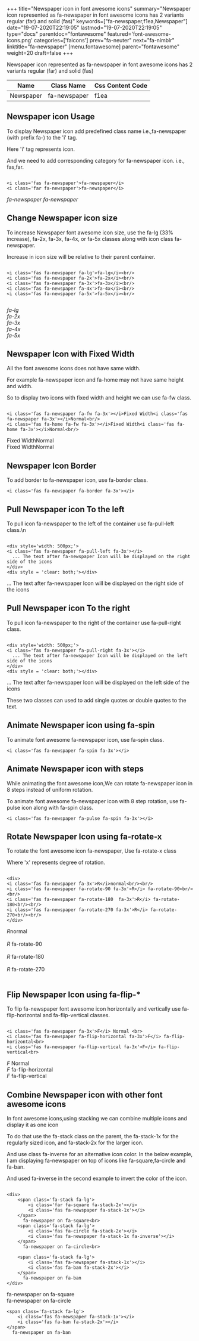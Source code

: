 +++
title="Newspaper icon in font awesome icons"
summary="Newspaper icon represented as fa-newspaper in font awesome icons has 2 variants regular (far) and solid (fas)"
keywords=["fa-newspaper,f1ea,Newspaper"]
date="19-07-2020T22:19:05"
lastmod="19-07-2020T22:19:05"
type="docs"
parentdoc="fontawesome"
featured='font-awesome-icons.png'
categories=['faicons']
prev="fa-neuter"
next="fa-nimblr"
linktitle="fa-newspaper"
[menu.fontawesome]
parent="fontawesome"
weight=20
draft=false
+++


Newspaper icon represented as fa-newspaper in font awesome icons has 2 variants regular (far) and solid (fas)

<div class='table-responsive'><table class='table'><thead><tr><th>Name</th><th>Class Name</th><th>Css Content Code</th></tr></thead><tbody><tr><td>Newspaper</td><td>fa-newspaper</td><td>f1ea</td></tr></tbody></table></div>



## Newspaper icon Usage

To display Newspaper icon add predefined class name i.e.,fa-newspaper (with prefix fa-) to the 'i' tag.

Here 'i' tag represents icon.

And we need to add corresponding category for fa-newspaper icon. i.e., fas,far.


```

<i class='fas fa-newspaper'>fa-newspaper</i>
<i class='far fa-newspaper'>fa-newspaper</i>
```

<i class='fas fa-newspaper'>fa-newspaper</i>
<i class='far fa-newspaper'>fa-newspaper</i>




## Change Newspaper icon size
To increase Newspaper font awesome icon size, use the fa-lg (33% increase), fa-2x, fa-3x, fa-4x, or fa-5x classes along with icon class fa-newspaper.

Increase in icon size will be relative to their parent container. 

```

<i class='fas fa-newspaper fa-lg'>fa-lg</i><br/>
<i class='fas fa-newspaper fa-2x'>fa-2x</i><br/>
<i class='fas fa-newspaper fa-3x'>fa-3x</i><br/>
<i class='fas fa-newspaper fa-4x'>fa-4x</i><br/>
<i class='fas fa-newspaper fa-5x'>fa-5x</i><br/>
            
```

<i class='fas fa-newspaper fa-lg'>fa-lg</i><br/>
<i class='fas fa-newspaper fa-2x'>fa-2x</i><br/>
<i class='fas fa-newspaper fa-3x'>fa-3x</i><br/>
<i class='fas fa-newspaper fa-4x'>fa-4x</i><br/>
<i class='fas fa-newspaper fa-5x'>fa-5x</i><br/>
            



## Newspaper Icon with Fixed Width 

All the font awesome icons does not have same width.

For example fa-newspaper icon and fa-home may not have same height and width.

So to display two icons with fixed width and height we can use fa-fw class.


```

<i class='fas fa-newspaper fa-fw fa-3x'></i>Fixed Width<i class='fas fa-newspaper fa-3x'></i>Normal<br/>
<i class='fas fa-home fa-fw fa-3x'></i>Fixed Width<i class='fas fa-home fa-3x'></i>Normal<br/>
```

<i class='fas fa-newspaper fa-fw fa-3x'></i>Fixed Width<i class='fas fa-newspaper fa-3x'></i>Normal<br/>
<i class='fas fa-home fa-fw fa-3x'></i>Fixed Width<i class='fas fa-home fa-3x'></i>Normal<br/>



## Newspaper Icon Border 

To add border to fa-newspaper icon, use fa-border class.


```
<i class='fas fa-newspaper fa-border fa-3x'></i>

```
<i class='fas fa-newspaper fa-border fa-3x'></i>





## Pull Newspaper icon To the left

To pull icon fa-newspaper to the left of the container use fa-pull-left class.\n

```

<div style='width: 500px;'>
<i class='fas fa-newspaper fa-pull-left fa-3x'></i>
  ... The text after fa-newspaper Icon will be displayed on the right side of the icons
</div>
<div style = 'clear: both;'></div>
```

<div style='width: 500px;'>
<i class='fas fa-newspaper fa-pull-left fa-3x'></i>
  ... The text after fa-newspaper Icon will be displayed on the right side of the icons
</div>
<div style = 'clear: both;'></div>




## Pull Newspaper icon To the right
To pull icon fa-newspaper to the right of the container use fa-pull-right class.

```

<div style='width: 500px;'>
<i class='fas fa-newspaper fa-pull-right fa-3x'></i>
  ... The text after fa-newspaper Icon will be displayed on the left side of the icons
</div>
<div style = 'clear: both;'></div>
```

<div style='width: 500px;'>
<i class='fas fa-newspaper fa-pull-right fa-3x'></i>
  ... The text after fa-newspaper Icon will be displayed on the left side of the icons
</div>
<div style = 'clear: both;'></div>

These two classes can used to add single quotes or double quotes to the text.


## Animate Newspaper icon using fa-spin
To animate font awesome fa-newspaper icon, use fa-spin class.

```
<i class='fas fa-newspaper fa-spin fa-3x'></i>
```
<i class='fas fa-newspaper fa-spin fa-3x'></i>




## Animate Newspaper icon with steps
While animating the font awesome icon,We can rotate fa-newspaper icon in 8 steps instead of uniform rotation.

To animate font awesome fa-newspaper icon with 8 step rotation, use fa-pulse icon along with fa-spin class.


```
<i class='fas fa-newspaper fa-pulse fa-spin fa-3x'></i>

```
<i class='fas fa-newspaper fa-pulse fa-spin fa-3x'></i>





## Rotate Newspaper Icon using fa-rotate-x
To rotate the font awesome icon fa-newspaper, Use fa-rotate-x class

Where 'x' represents degree of rotation.


```

<div>
<i class='fas fa-newspaper fa-3x'>R</i>normal<br/><br/>
<i class='fas fa-newspaper fa-rotate-90 fa-3x'>R</i> fa-rotate-90<br/><br/> 
<i class='fas fa-newspaper fa-rotate-180  fa-3x'>R</i> fa-rotate-180<br/><br/> 
<i class='fas fa-newspaper fa-rotate-270 fa-3x'>R</i> fa-rotate-270<br/><br/>
</div>
```

<div>
<i class='fas fa-newspaper fa-3x'>R</i>normal<br/><br/>
<i class='fas fa-newspaper fa-rotate-90 fa-3x'>R</i> fa-rotate-90<br/><br/> 
<i class='fas fa-newspaper fa-rotate-180  fa-3x'>R</i> fa-rotate-180<br/><br/> 
<i class='fas fa-newspaper fa-rotate-270 fa-3x'>R</i> fa-rotate-270<br/><br/>
</div>




## Flip Newspaper Icon using fa-flip-*
To flip fa-newspaper font awesome icon horizontally and vertically use fa-flip-horizontal and fa-flip-vertical classes. 

```

<i class='fas fa-newspaper fa-3x'>F</i> Normal <br>
<i class='fas fa-newspaper fa-flip-horizontal fa-3x'>F</i> fa-flip-horizontal<br>
<i class='fas fa-newspaper fa-flip-vertical fa-3x'>F</i> fa-flip-vertical<br>
```

<i class='fas fa-newspaper fa-3x'>F</i> Normal <br>
<i class='fas fa-newspaper fa-flip-horizontal fa-3x'>F</i> fa-flip-horizontal<br>
<i class='fas fa-newspaper fa-flip-vertical fa-3x'>F</i> fa-flip-vertical<br>




## Combine Newspaper icon with other font awesome icons
In font awesome icons,using stacking we can combine multiple icons and display it as one icon 

To do that use the fa-stack class on the parent, the fa-stack-1x for the regularly sized icon, and fa-stack-2x for the larger icon.

And use class fa-inverse for an alternative icon color. 
In the below example, I am displaying fa-newspaper on top of icons like fa-square,fa-circle and fa-ban.

And used fa-inverse in the second example to invert the color of the icon.

```

<div>
    <span class='fa-stack fa-lg'>
        <i class='far fa-square fa-stack-2x'></i>
        <i class='fas fa-newspaper fa-stack-1x'></i>
    </span>
      fa-newspaper on fa-square<br>
    <span class='fa-stack fa-lg'>
        <i class='fas fa-circle fa-stack-2x'></i>
        <i class='fas fa-newspaper fa-stack-1x fa-inverse'></i>
    </span>
      fa-newspaper on fa-circle<br>

    <span class='fa-stack fa-lg'>
        <i class='fas fa-newspaper fa-stack-1x'></i>
        <i class='fas fa-ban fa-stack-2x'></i>
    </span>
      fa-newspaper on fa-ban
</div>
```

<div>
    <span class='fa-stack fa-lg'>
        <i class='far fa-square fa-stack-2x'></i>
        <i class='fas fa-newspaper fa-stack-1x'></i>
    </span>
      fa-newspaper on fa-square<br>
    <span class='fa-stack fa-lg'>
        <i class='fas fa-circle fa-stack-2x'></i>
        <i class='fas fa-newspaper fa-stack-1x fa-inverse'></i>
    </span>
      fa-newspaper on fa-circle<br>

    <span class='fa-stack fa-lg'>
        <i class='fas fa-newspaper fa-stack-1x'></i>
        <i class='fas fa-ban fa-stack-2x'></i>
    </span>
      fa-newspaper on fa-ban
</div>






